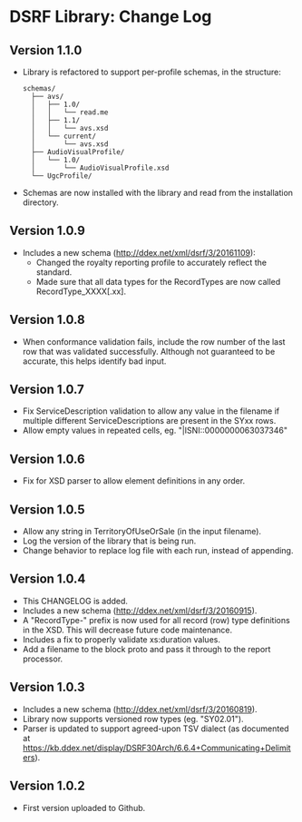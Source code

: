 # DSRF Library: Change Log

## Version 1.1.0
* Library is refactored to support per-profile schemas, in the structure:

    ```
    schemas/
      ├── avs/
      │   ├── 1.0/
      │   │   └── read.me
      │   ├── 1.1/
      │   │   └── avs.xsd
      │   └── current/
      │       └── avs.xsd
      ├── AudioVisualProfile/
      │   └── 1.0/
      │       └── AudioVisualProfile.xsd
      └── UgcProfile/
   ```
* Schemas are now installed with the library and read from the installation
  directory.


## Version 1.0.9
* Includes a new schema (http://ddex.net/xml/dsrf/3/20161109):
  * Changed the royalty reporting profile to accurately reflect the standard.
  * Made sure that all data types for the RecordTypes are now called RecordType_XXXX[.xx].


## Version 1.0.8
* When conformance validation fails, include the row number of the last row that
  was validated successfully. Although not guaranteed to be accurate, this helps
  identify bad input.


## Version 1.0.7
* Fix ServiceDescription validation to allow any value in the filename if
  multiple different ServiceDescriptions are present in the SYxx rows.
* Allow empty values in repeated cells, eg. "|ISNI::0000000063037346"


## Version 1.0.6
* Fix for XSD parser to allow element definitions in any order.


## Version 1.0.5
* Allow any string in TerritoryOfUseOrSale (in the input filename).
* Log the version of the library that is being run.
* Change behavior to replace log file with each run, instead of appending.


## Version 1.0.4
* This CHANGELOG is added.
* Includes a new schema (http://ddex.net/xml/dsrf/3/20160915).
* A "RecordType-" prefix is now used for all record (row) type definitions in the XSD. This will decrease future code maintenance.
* Includes a fix to properly validate xs:duration values.
* Add a filename to the block proto and pass it through to the report processor.


## Version 1.0.3
* Includes a new schema (http://ddex.net/xml/dsrf/3/20160819).
* Library now supports versioned row types (eg. "SY02.01").
* Parser is updated to support agreed-upon TSV dialect (as documented at https://kb.ddex.net/display/DSRF30Arch/6.6.4+Communicating+Delimiters).


## Version 1.0.2
* First version uploaded to Github.
